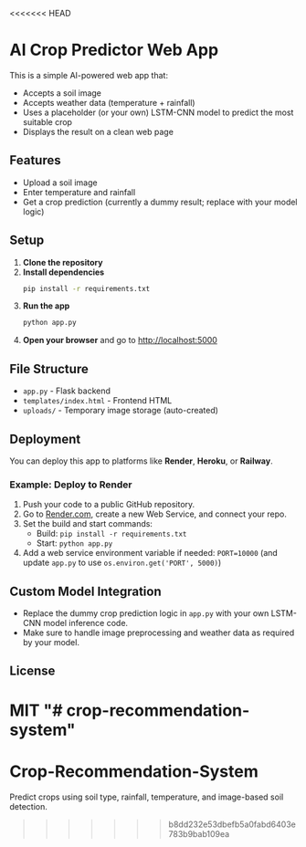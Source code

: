 <<<<<<< HEAD
# AI Crop Predictor Web App

This is a simple AI-powered web app that:
- Accepts a soil image
- Accepts weather data (temperature + rainfall)
- Uses a placeholder (or your own) LSTM-CNN model to predict the most suitable crop
- Displays the result on a clean web page

## Features
- Upload a soil image
- Enter temperature and rainfall
- Get a crop prediction (currently a dummy result; replace with your model logic)

## Setup

1. **Clone the repository**
2. **Install dependencies**
   ```bash
   pip install -r requirements.txt
   ```
3. **Run the app**
   ```bash
   python app.py
   ```
4. **Open your browser** and go to [http://localhost:5000](http://localhost:5000)

## File Structure
- `app.py` - Flask backend
- `templates/index.html` - Frontend HTML
- `uploads/` - Temporary image storage (auto-created)

## Deployment
You can deploy this app to platforms like **Render**, **Heroku**, or **Railway**.

### Example: Deploy to Render
1. Push your code to a public GitHub repository.
2. Go to [Render.com](https://render.com/), create a new Web Service, and connect your repo.
3. Set the build and start commands:
   - Build: `pip install -r requirements.txt`
   - Start: `python app.py`
4. Add a web service environment variable if needed: `PORT=10000` (and update `app.py` to use `os.environ.get('PORT', 5000)`)

## Custom Model Integration
- Replace the dummy crop prediction logic in `app.py` with your own LSTM-CNN model inference code.
- Make sure to handle image preprocessing and weather data as required by your model.

## License
MIT "# crop-recommendation-system" 
=======
# Crop-Recommendation-System
Predict crops using soil type, rainfall, temperature, and image-based soil detection.
>>>>>>> b8dd232e53dbefb5a0fabd6403e783b9bab109ea
